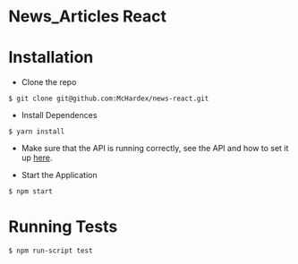 # News_Articles React


# Installation

- Clone the repo

```
$ git clone git@github.com:McHardex/news-react.git
```

- Install Dependences

```
$ yarn install
```

- Make sure that the API is running correctly, see the API and how to set it up [here](https://github.com/McHardex/newsRestApi).

- Start the Application

```
$ npm start
```

# Running Tests

```
$ npm run-script test
```
